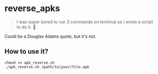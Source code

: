 # reverse_apks
> I was super bored to run 3 commands on terminal so i wrote a script to do it. :shit:

Could be a Douglas Adams quote, but it's not.

## How to use it?
```
chmod +x apk_reverse.sh
./apk_reverse.sh /path/to/your/file.apk
```
